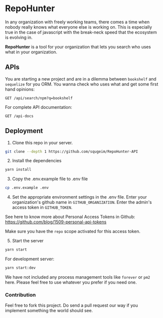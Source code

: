# RepoHunter

In any organization with freely working teams, there comes a time when nobody
really knows what everyone else is working on. This is especially true in the
case of javascript with the break-neck speed that the ecosystem is evolving in.

**RepoHunter** is a tool for your organization that lets you search who uses what
in your organization.

## APIs

You are starting a new project and are in a dilemma between `bookshelf` and
`sequelize` for you ORM. You wanna check who uses what and get some first
hand opinions:

```
GET /api/search/npm?q=bookshelf
```

For complete API documentation:

```
GET /api-docs
```


## Deployment

1. Clone this repo in your server.

```sh
git clone --depth 1 https://github.com/squgeim/RepoHunter-API
```

2. Install the dependencies

```sh
yarn install
```

3. Copy the .env.example file to .env file

```sh
cp .env.example .env
```

4. Set the appropriate environment settings in the .env file. Enter your
organization's github name in `GITHUB_ORGANIZATION`. Enter the admin's access
token in `GITHUB_TOKEN`.

See here to know more about Personal Access Tokens in Github:
https://github.com/blog/1509-personal-api-tokens

Make sure you have the `repo` scope activated for this access token.

5. Start the server

```sh
yarn start
```

For development server:

```sh
yarn start:dev
```

We have not included any process management tools like `forever` or `pm2` here.
Please feel free to use whatever you prefer if you need one.

### Contribution

Feel free to fork this project. Do send a pull request our way if you implement
something the world should see.

